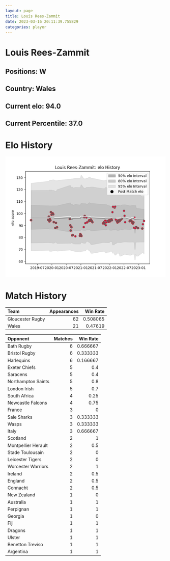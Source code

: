 ```yaml
---  
layout: page  
title: Louis Rees-Zammit  
date: 2023-03-16 20:11:39.755829  
categories: player  
---
```

# Louis Rees-Zammit

## Positions: W

## Country: Wales

## Current elo: 94.0

## Current Percentile: 37.0

# Elo History


![elo history](history_LouisRees-Zammit.png)
# Match History


| Team             |   Appearances |   Win Rate |
|:-----------------|--------------:|-----------:|
| Gloucester Rugby |            62 |   0.508065 |
| Wales            |            21 |   0.47619  |

| Opponent            |   Matches |   Win Rate |
|:--------------------|----------:|-----------:|
| Bath Rugby          |         6 |   0.666667 |
| Bristol Rugby       |         6 |   0.333333 |
| Harlequins          |         6 |   0.166667 |
| Exeter Chiefs       |         5 |   0.4      |
| Saracens            |         5 |   0.4      |
| Northampton Saints  |         5 |   0.8      |
| London Irish        |         5 |   0.7      |
| South Africa        |         4 |   0.25     |
| Newcastle Falcons   |         4 |   0.75     |
| France              |         3 |   0        |
| Sale Sharks         |         3 |   0.333333 |
| Wasps               |         3 |   0.333333 |
| Italy               |         3 |   0.666667 |
| Scotland            |         2 |   1        |
| Montpellier Herault |         2 |   0.5      |
| Stade Toulousain    |         2 |   0        |
| Leicester Tigers    |         2 |   0        |
| Worcester Warriors  |         2 |   1        |
| Ireland             |         2 |   0.5      |
| England             |         2 |   0.5      |
| Connacht            |         2 |   0.5      |
| New Zealand         |         1 |   0        |
| Australia           |         1 |   1        |
| Perpignan           |         1 |   1        |
| Georgia             |         1 |   0        |
| Fiji                |         1 |   1        |
| Dragons             |         1 |   1        |
| Ulster              |         1 |   1        |
| Benetton Treviso    |         1 |   1        |
| Argentina           |         1 |   1        |